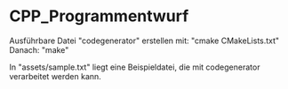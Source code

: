 # CPP_Programmentwurf

Ausführbare Datei "codegenerator" erstellen mit:
  "cmake CMakeLists.txt"
Danach:
  "make"

In "assets/sample.txt" liegt eine Beispieldatei, die mit codegenerator verarbeitet werden kann.
